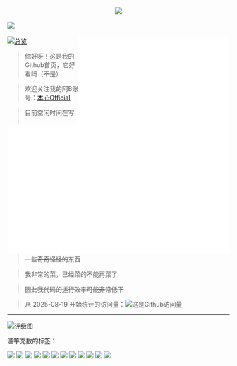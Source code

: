 <div align="center">
  <a href="https://github.com/benx1n">
  <img src="https://benx1n.oss-cn-beijing.aliyuncs.com/img/Title.png" />
  </a>
</div>

[![](https://s2.loli.net/2022/07/15/GqvpgQRmbJXYcDL.jpg)](https://github.com/benx1n)

[![总览](https://streak-stats.demolab.com/?user=benx1n&locale=zh_Hans&date_format=[Y.]n.j&card_width=405)](https://github.com/benx1n) 
<a href="https://github.com/benx1n">
  <img align="right" src="https://raw.githubusercontent.com/benx1n/github-stats/master/generated/overview.svg#gh-light-mode-only" height="200" />
</a>

<a href="https://github.com/benx1n">
  <img align="right" src="https://raw.githubusercontent.com/benx1n/github-stats/master/generated/languages.svg#gh-light-mode-only" />
</a>

>你好呀！这是我的Github首页，它好看吗（~~不是~~）

>欢迎关注我的阿B账号：[本心Official](https://space.bilibili.com/20612969)

>目前空闲时间在写一些~~奇奇怪怪的~~东西

>我非常的菜，已经菜的不能再菜了

>~~因此我代码的运行效率可能非常低下~~

> 从 2025-08-19 开始统计的访问量：![这是Github访问量](https://komarev.com/ghpvc/?username=benx1n)

----

![评级图](https://github-profile-trophy.vercel.app/?username=benx1n&column=8&row=1&margin-w=15&margin-h=15&no-frame=true)

滥竽充数的标签：

![](https://img.shields.io/badge/-Python-3e74a2?style=flat-square&logo=Python&logoColor=fff)
![](https://img.shields.io/badge/-C++-47A248?style=flat-square&logo=c%2B%2B&&logoColor=fff)
![](https://img.shields.io/badge/-C%23-DC382D?style=flat-square&logo=c%20sharp&logoColor=fff)
![](https://img.shields.io/badge/-Node.js-339933?style=flat-square&logo=Node.js&logoColor=fff)
![](https://img.shields.io/badge/-JavaScript-2d98ce?style=flat-square&logo=JavaScript&logoColor=fff)
![](https://img.shields.io/badge/-Vue-4fc08d?style=flat-square&logo=Vue.js&logoColor=fff)
![](https://img.shields.io/badge/-Docker-2496ED?style=flat-square&logo=Docker&logoColor=fff)
![](https://img.shields.io/badge/-Linux-000000?style=flat-square&logo=Linux&logoColor=fff)
![](https://img.shields.io/badge/-MySQL-4479A1?style=flat-square&logo=MySQL&logoColor=fff)
![](https://img.shields.io/badge/-%E5%95%8A%E8%BF%99-blueviolet) 
![](https://img.shields.io/badge/-%E6%83%B3%E4%B8%8D%E5%87%BA%E6%9D%A5%E4%BA%86-9cf) 
![](https://img.shields.io/badge/-%E6%B0%B4%E4%B8%AA%E6%95%B0-lightgrey)
